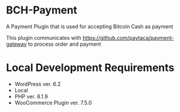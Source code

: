 # BCH-Payment

A Payment Plugin that is used for accepting Bitcoin Cash as payment

This plugin communicates with https://github.com/paytaca/payment-gateway to process order and payment

# Local Development Requirements
* WordPress ver. 6.2
* Local
* PHP ver. 8.1.9
* WooCommerce Plugin ver. 7.5.0
